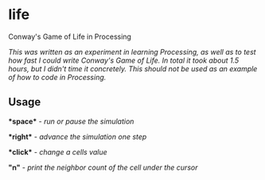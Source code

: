 # life
Conway's Game of Life in Processing


*This was written as an experiment in learning Processing, as well as to test how fast I could write Conway's Game of Life. In total it took about 1.5 hours, but I didn't time it concretely. This should not be used as an example of how to code in Processing.*


## Usage
**\*space\*** - *run or pause the simulation*

**\*right\*** - *advance the simulation one step*

**\*click\*** - *change a cells value*

**"n"** - *print the neighbor count of the cell under the cursor*



